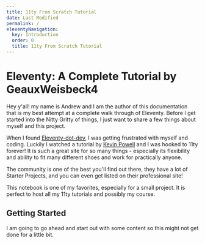 ```yaml
---
title: 11ty From Scratch Tutorial
date: Last Modified 
permalink: /
eleventyNavigation:
  key: Introduction
  order: 0
  title: 11ty From Scratch Tutorial
---
```


# Eleventy: A Complete Tutorial by GeauxWeisbeck4

Hey y'all! my name is Andrew and I am the author of this documentation that is my best attempt at a complete walk through of Eleventy. Before I get started into the Nitty Gritty of things, I just want to share a few things about myself and this project.

When I found [Eleventy-dot-dev](https://11ty.dev), I was getting frustrated with myself and coding. Luckily I watched a tutorial by [Kevin Powell](https://kevinpowell.com) and I was hooked to 11ty forever! It is such a great site for so many things - especially its flexibility and ability to fit many different shoes and work for practically anyone. 

The community is one of the best you'll find  out there, they have a lot of Starter Projects, and you can even get listed on their professional site! 

This notebook is one of my favorites, especially for a small project. It is perfect to host all my 11ty tutorials and possibly my course. 

## Getting Started

I am going to go ahead and start out with some content so this might not get done for a little bit.